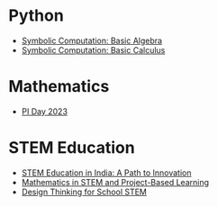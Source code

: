 # Python
- [Symbolic Computation: Basic Algebra](https://sandeepsuman.com/presentation/algebra)
- [Symbolic Computation: Basic Calculus](https://sandeepsuman.com/presentation/calculus)

# Mathematics
- [PI Day 2023](https://sandeepsuman.com/presentation/pi)

# STEM Education
- [STEM Education in India: A Path to Innovation](https://sandeepsuman.com/presentation/stem_india.pdf)
- [Mathematics in STEM and Project-Based
Learning](https://sandeepsuman.com/presentation/stem_maths.pdf)
- [Design Thinking for School STEM](https://sandeepsuman.com/presentation/stem_design.pdf)
